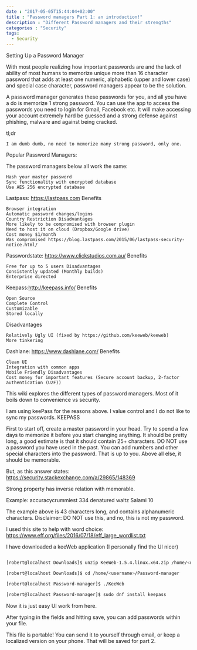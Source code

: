 ```yaml
---
date : "2017-05-05T15:44:04+02:00"
title : "Password managers Part 1: an introduction!"
description : "Different Password managers and their strengths"
categories : "Security"
tags:
  - Security
---
```


Setting Up a Password Manager

With most people realizing how important passwords are and the lack of ability of most humans to memorize unique more than 16 character password that adds at least one numeric, alphabetic (upper and lower case) and special case character, password managers appear to be the solution.

A password manager generates these passwords for you, and all you have a do is memorize 1 strong password. You can use the app to access the passwords you need to login for Gmail, Facebook etc. It will make accessing your account extremely hard be guessed and a strong defense against phishing, malware and against being cracked.

tl;dr

    I am dumb dumb, no need to memorize many strong password, only one.

Popular Password Managers:

The password managers below all work the same:

    Hash your master password
    Sync functionality with encrypted database
    Use AES 256 encrypted database

Lastpass: https://lastpass.com Benefits

    Browser integration
    Automatic password changes/logins
    Country Restriction Disadvantages
    More likely to be compromised with browser plugin
    Need to host it on cloud (Dropbox/Google drive)
    Cost money $1/month
    Was compromised https://blog.lastpass.com/2015/06/lastpass-security-notice.html/

Passwordstate: https://www.clickstudios.com.au/ Benefits

    Free for up to 5 users Disadvantages
    Consistently updated (Monthly builds)
    Enterprise directed

Keepass:http://keepass.info/ Benefits

    Open Source
    Complete Control
    Customizable
    Stored locally

Disadvantages

    Relatively Ugly UI (fixed by https://github.com/keeweb/keeweb)
    More tinkering

Dashlane: https://www.dashlane.com/ Benefits

    Clean UI
    Integration with common apps
    Mobile Friendly Disadvantages
    Cost money for important features (Secure account backup, 2-factor authentication (U2F))

This wiki explores the different types of password managers. Most of it boils down to convenience vs security.

I am using keePass for the reasons above. I value control and I do not like to sync my passwords.
KEEPASS

First to start off, create a master password in your head. Try to spend a few days to memorize it before you start changing anything. It should be pretty long, a good estimate is that it should contain 25+ characters. DO NOT use a password you have used in the past. You can add numbers and other special characters into the password. That is up to you. Above all else, it should be memorable.

But, as this answer states: https://security.stackexchange.com/a/29865/148369

Strong property has inverse relation with memorable.

Example: accuracycrummiest 334 denatured waltz Salami 10

The example above is 43 characters long, and contains alphanumeric characters. Disclaimer: DO NOT use this, and no, this is not my password.

I used this site to help with word choice: https://www.eff.org/files/2016/07/18/eff_large_wordlist.txt

I have downloaded a keeWeb application (I personally find the UI nicer)

```bash

[robert@localhost Downloads]$ unzip KeeWeb-1.5.4.linux.x64.zip /home/<username>/Password-manager

[robert@localhost Downloads]$ cd /home/<username>/Password-manager

[robert@localhost Password-manager]$ ./KeeWeb

[robert@localhost Password-manager]$ sudo dnf install keepass

```

Now it is just easy UI work from here.

After typing in the fields and hitting save, you can add passwords within your file.


This file is portable! You can send it to yourself through email, or keep a localized version on your phone. That will be saved for part 2.
